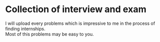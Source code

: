 # Collection of interview and exam

I will upload every problems which is impressive to me in the process of finding internships.<br/>
Most of this problems may be easy to you.
